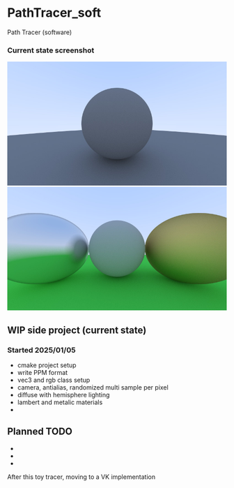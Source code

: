 # PathTracer_soft
Path Tracer (software)

### Current state screenshot
![Screenshot Jan 07, 2025](/_screenshots/image_20250107.jpg)
![Screenshot Jan 08, 2025](/_screenshots/image_20250108.jpg)

## WIP side project (current state)
### Started 2025/01/05
* cmake project setup
* write PPM format
* vec3 and rgb class setup
* camera, antialias, randomized multi sample per pixel
* diffuse with hemisphere lighting
* lambert and metalic materials
*

## Planned TODO
* 
* 
* 



After this toy tracer, moving to a VK implementation